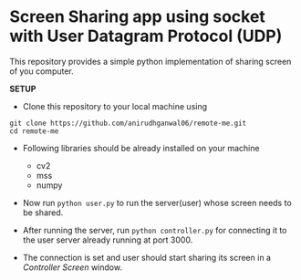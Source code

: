 # Screen Sharing app using socket with User Datagram Protocol (UDP)

This repository provides a simple python implementation of sharing screen of you computer.

**SETUP**

- Clone this repository to your local machine using
```
git clone https://github.com/anirudhganwal06/remote-me.git
cd remote-me
```

- Following libraries should be already installed on your machine
  - cv2
  - mss
  - numpy

- Now run `python user.py` to run the server(user) whose screen needs to be shared.
- After running the server, run `python controller.py` for connecting it to the user server already running at port 3000.
- The connection is set and user should start sharing its screen in a _Controller Screen_ window.
